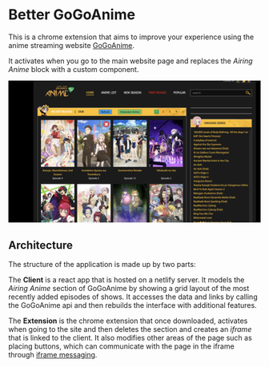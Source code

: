 # Better GoGoAnime

This is a chrome extension that aims to improve your experience using the anime streaming website [GoGoAnime](https://gogoanimeapp.com/).

It activates when you go to the main website page and replaces the *Airing Anime* block with a custom component.

![Screenshot of Augmented Page](docs/screenshot-1.png)

## Architecture

The structure of the application is made up by two parts:

The **Client** is a react app that is hosted on a netlify server. It models the *Airing Anime* section of GoGoAnime by showing a grid layout of the most recently added episodes of shows. It accesses the data and links by calling the GoGoAnime api and then rebuilds the interface with additional features.

The **Extension** is the chrome extension that once downloaded, activates when going to the site and then deletes the section and creates an *iframe* that is linked to the client. It also modifies other areas of the page such as placing buttons, which can communicate with the page in the iframe through [iframe messaging](https://developer.mozilla.org/en-US/docs/Web/API/Window/postMessage).
